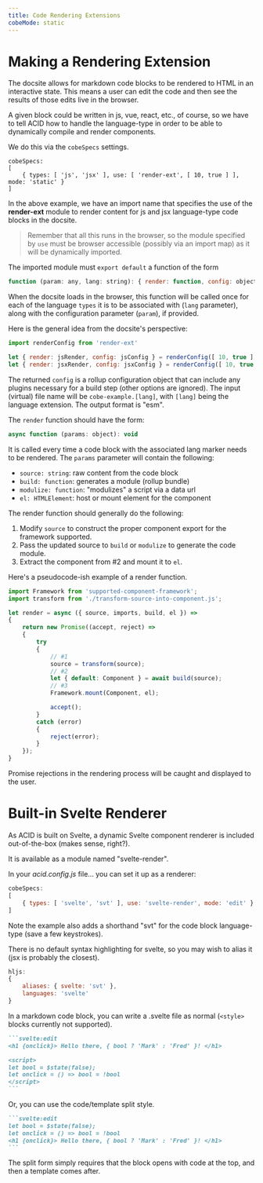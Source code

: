 ```yaml
---
title: Code Rendering Extensions
cobeMode: static
---
```


# Making a Rendering Extension

The docsite allows for markdown code blocks to be rendered to HTML in an interactive state.  This means a user can edit the code and then see the results of those edits live in the browser.  

A given block could be written in js, vue, react, etc., of course, so we have to tell ACID how to handle the language-type in order to be able to dynamically compile and render components.

We do this via the `cobeSpecs` settings.

```js:static
cobeSpecs:
[
    { types: [ 'js', 'jsx' ], use: [ 'render-ext', [ 10, true ] ], mode: 'static' }
]
```

In the above example, we have an import name that specifies the use of the **render-ext** module to render content for js and jsx language-type code blocks in the docsite.

> Remember that all this runs in the browser, so the module specified by `use` must be browser accessible (possibly via an import map) as it will be dynamically imported.

The imported module must `export default` a function of the form

```js
function (param: any, lang: string): { render: function, config: object }
```

When the docsite loads in the browser, this function will be called once for each of the language `types` it is to be associated with (`lang` parameter), along with the configuration parameter (`param`), if provided.

Here is the general idea from the docsite's perspective:

```js
import renderConfig from 'render-ext'

let { render: jsRender, config: jsConfig } = renderConfig([ 10, true ], 'js');
let { render: jsxRender, config: jsxConfig } = renderConfig([ 10, true ], 'jsx');
```

The returned `config` is a rollup configuration object that can include any plugins necessary for a build step (other options are ignored).  The input (virtual) file name will be `cobe-example.[lang]`, with `[lang]` being the language extension.  The output format is "esm".

The `render` function should have the form:

```js
async function (params: object): void
```

It is called every time a code block with the associated lang marker needs to be rendered.  The `params` parameter will contain the following:

- `source: string`: raw content from the code block
- `build: function`: generates a module (rollup bundle)
- `modulize: function`: "modulizes" a script via a data url
- `el: HTMLElement`: host or mount element for the component

The render function should generally do the following:

1. Modify `source` to construct the proper component export for the framework supported.
2. Pass the updated source to `build` or `modulize` to generate the code module.
3. Extract the component from #2 and mount it to `el`.

Here's a pseudocode-ish example of a render function.

```js
import Framework from 'supported-component-framework';
import transform from './transform-source-into-component.js';

let render = async ({ source, imports, build, el }) =>
{
    return new Promise((accept, reject) => 
    {
        try
        {
            // #1
            source = transform(source);
            // #2
            let { default: Component } = await build(source); 
            // #3
            Framework.mount(Component, el);

            accept();
        }
        catch (error)
        {
            reject(error);
        }
    });
}
```

Promise rejections in the rendering process will be caught and displayed to the user.


# Built-in Svelte Renderer

As ACID is built on Svelte, a dynamic Svelte component renderer is included out-of-the-box (makes sense, right?).

It is available as a module named "svelte-render".

In your *acid.config.js* file... you can set it up as a renderer:

```js
cobeSpecs:
[
    { types: [ 'svelte', 'svt' ], use: 'svelte-render', mode: 'edit' }
]
```

Note the example also adds a shorthand "svt" for the code block language-type (save a few keystrokes).

There is no default syntax highlighting for svelte, so you may wish to alias it (jsx is probably the closest).

```js
hljs: 
{ 
    aliases: { svelte: 'svt' },
    languages: 'svelte'
}
```

In a markdown code block, you can write a .svelte file as normal (`<style>` blocks currently not supported).

````md
```svelte:edit
<h1 {onclick}> Hello there, { bool ? 'Mark' : 'Fred' }! </h1>

<script>
let bool = $state(false);
let onclick = () => bool = !bool
</script>
```
````

Or, you can use the code/template split style.

````md
```svelte:edit
let bool = $state(false);
let onclick = () => bool = !bool
<h1 {onclick}> Hello there, { bool ? 'Mark' : 'Fred' }! </h1>
```
````

The split form simply requires that the block opens with code at the top, and then a template comes after.
